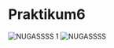 # Praktikum6
![NUGASSSS 1](https://user-images.githubusercontent.com/118960008/206657436-6b9abc33-c579-4acb-ba36-a237313b25e0.png)
![NUGASSSS](https://user-images.githubusercontent.com/118960008/206657450-d4b0686c-4e8f-4e84-b41a-1161f24b8876.png)
